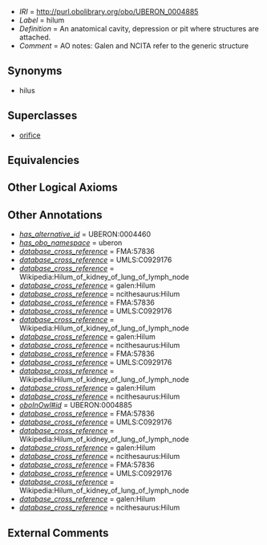  * *IRI* = http://purl.obolibrary.org/obo/UBERON_0004885
 * *Label* = hilum
 * *Definition* = An anatomical cavity, depression or pit where structures are attached.
 * *Comment* = AO notes: Galen and NCITA refer to the generic structure

## Synonyms

 * hilus

## Superclasses

 * [orifice](../../UBERON/61/UBERON_0000161.md)

## Equivalencies


## Other Logical Axioms


## Other Annotations

 * *[has_alternative_id](../../Id/oboInOwl#hasAlternativeId.md)* = UBERON:0004460
 * *[has_obo_namespace](../../ce/oboInOwl#hasOBONamespace.md)* = uberon
 * *[database_cross_reference](../../ef/oboInOwl#hasDbXref.md)* = FMA:57836
 * *[database_cross_reference](../../ef/oboInOwl#hasDbXref.md)* = UMLS:C0929176
 * *[database_cross_reference](../../ef/oboInOwl#hasDbXref.md)* = Wikipedia:Hilum_of_kidney_of_lung_of_lymph_node
 * *[database_cross_reference](../../ef/oboInOwl#hasDbXref.md)* = galen:Hilum
 * *[database_cross_reference](../../ef/oboInOwl#hasDbXref.md)* = ncithesaurus:Hilum
 * *[database_cross_reference](../../ef/oboInOwl#hasDbXref.md)* = FMA:57836
 * *[database_cross_reference](../../ef/oboInOwl#hasDbXref.md)* = UMLS:C0929176
 * *[database_cross_reference](../../ef/oboInOwl#hasDbXref.md)* = Wikipedia:Hilum_of_kidney_of_lung_of_lymph_node
 * *[database_cross_reference](../../ef/oboInOwl#hasDbXref.md)* = galen:Hilum
 * *[database_cross_reference](../../ef/oboInOwl#hasDbXref.md)* = ncithesaurus:Hilum
 * *[database_cross_reference](../../ef/oboInOwl#hasDbXref.md)* = FMA:57836
 * *[database_cross_reference](../../ef/oboInOwl#hasDbXref.md)* = UMLS:C0929176
 * *[database_cross_reference](../../ef/oboInOwl#hasDbXref.md)* = Wikipedia:Hilum_of_kidney_of_lung_of_lymph_node
 * *[database_cross_reference](../../ef/oboInOwl#hasDbXref.md)* = galen:Hilum
 * *[database_cross_reference](../../ef/oboInOwl#hasDbXref.md)* = ncithesaurus:Hilum
 * *[oboInOwl#id](../../id/oboInOwl#id.md)* = UBERON:0004885
 * *[database_cross_reference](../../ef/oboInOwl#hasDbXref.md)* = FMA:57836
 * *[database_cross_reference](../../ef/oboInOwl#hasDbXref.md)* = UMLS:C0929176
 * *[database_cross_reference](../../ef/oboInOwl#hasDbXref.md)* = Wikipedia:Hilum_of_kidney_of_lung_of_lymph_node
 * *[database_cross_reference](../../ef/oboInOwl#hasDbXref.md)* = galen:Hilum
 * *[database_cross_reference](../../ef/oboInOwl#hasDbXref.md)* = ncithesaurus:Hilum
 * *[database_cross_reference](../../ef/oboInOwl#hasDbXref.md)* = FMA:57836
 * *[database_cross_reference](../../ef/oboInOwl#hasDbXref.md)* = UMLS:C0929176
 * *[database_cross_reference](../../ef/oboInOwl#hasDbXref.md)* = Wikipedia:Hilum_of_kidney_of_lung_of_lymph_node
 * *[database_cross_reference](../../ef/oboInOwl#hasDbXref.md)* = galen:Hilum
 * *[database_cross_reference](../../ef/oboInOwl#hasDbXref.md)* = ncithesaurus:Hilum

## External Comments

